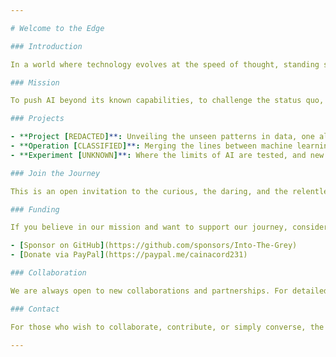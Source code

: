 ```yaml
---

# Welcome to the Edge

### Introduction

In a world where technology evolves at the speed of thought, standing still is not an option. Here, we don't just explore the boundaries of artificial intelligence; we redefine them. We are the seekers, the pioneers, the ones who ask, "What lies beyond?"

### Mission

To push AI beyond its known capabilities, to challenge the status quo, and to uncover the secrets that lie just beyond the horizon. This is not just a journey of discovery—it's a relentless pursuit of innovation.

### Projects

- **Project [REDACTED]**: Unveiling the unseen patterns in data, one algorithm at a time.
- **Operation [CLASSIFIED]**: Merging the lines between machine learning and human intuition.
- **Experiment [UNKNOWN]**: Where the limits of AI are tested, and new frontiers are charted.

### Join the Journey

This is an open invitation to the curious, the daring, and the relentless. If you seek the unknown and are ready to push the boundaries of what AI can achieve, you're in the right place.

### Funding

If you believe in our mission and want to support our journey, consider sponsoring our projects. Your contributions help us continue to push the envelope and explore new frontiers.

- [Sponsor on GitHub](https://github.com/sponsors/Into-The-Grey)
- [Donate via PayPal](https://paypal.me/cainacord231)

### Collaboration

We are always open to new collaborations and partnerships. For detailed information on how to collaborate with us, please refer to our [COLLABORATION.yml](./.github/COLLABORATION.yml) file.

### Contact

For those who wish to collaborate, contribute, or simply converse, the path to connection is through the code. Let's explore the edge together. You can reach us at [ncacord@protonmail.com](mailto:ncacord@protonmail.com).

---
```

